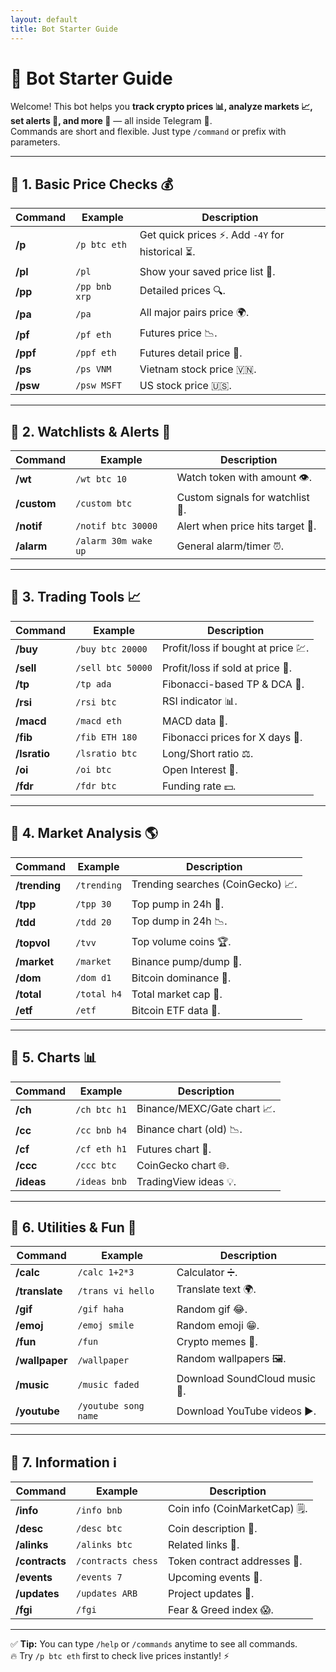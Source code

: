 ```yaml
---
layout: default
title: Bot Starter Guide
---
```


# 🚀 Bot Starter Guide

Welcome! This bot helps you **track crypto prices 📊, analyze markets 📈, set alerts 🔔, and more 🎯** — all inside Telegram 💬.  
Commands are short and flexible. Just type `/command` or prefix with parameters.  

---

## 📌 1. Basic Price Checks 💰
| Command | Example | Description |
|---------|---------|-------------|
| **/p** | `/p btc eth` | Get quick prices ⚡. Add `-4Y` for historical ⏳. |
| **/pl** | `/pl` | Show your saved price list 💾. |
| **/pp** | `/pp bnb xrp` | Detailed prices 🔍. |
| **/pa** | `/pa` | All major pairs price 🌍. |
| **/pf** | `/pf eth` | Futures price 📉. |
| **/ppf** | `/ppf eth` | Futures detail price 📄. |
| **/ps** | `/ps VNM` | Vietnam stock price 🇻🇳. |
| **/psw** | `/psw MSFT` | US stock price 🇺🇸. |

---

## 📌 2. Watchlists & Alerts 👀
| Command | Example | Description |
|---------|---------|-------------|
| **/wt** | `/wt btc 10` | Watch token with amount 👁️. |
| **/custom** | `/custom btc` | Custom signals for watchlist 🎯. |
| **/notif** | `/notif btc 30000` | Alert when price hits target 🚨. |
| **/alarm** | `/alarm 30m wake up` | General alarm/timer ⏰. |

---

## 📌 3. Trading Tools 📈
| Command | Example | Description |
|---------|---------|-------------|
| **/buy** | `/buy btc 20000` | Profit/loss if bought at price 💹. |
| **/sell** | `/sell btc 50000` | Profit/loss if sold at price 💸. |
| **/tp** | `/tp ada` | Fibonacci-based TP & DCA 🎯. |
| **/rsi** | `/rsi btc` | RSI indicator 📊. |
| **/macd** | `/macd eth` | MACD data 📶. |
| **/fib** | `/fib ETH 180` | Fibonacci prices for X days 🔢. |
| **/lsratio** | `/lsratio btc` | Long/Short ratio ⚖️. |
| **/oi** | `/oi btc` | Open Interest 📜. |
| **/fdr** | `/fdr btc` | Funding rate 💵. |

---

## 📌 4. Market Analysis 🌎
| Command | Example | Description |
|---------|---------|-------------|
| **/trending** | `/trending` | Trending searches (CoinGecko) 📈. |
| **/tpp** | `/tpp 30` | Top pump in 24h 🚀. |
| **/tdd** | `/tdd 20` | Top dump in 24h 📉. |
| **/topvol** | `/tvv` | Top volume coins 🏆. |
| **/market** | `/market` | Binance pump/dump 🔄. |
| **/dom** | `/dom d1` | Bitcoin dominance 👑. |
| **/total** | `/total h4` | Total market cap 🏬. |
| **/etf** | `/etf` | Bitcoin ETF data 📑. |

---

## 📌 5. Charts 📊
| Command | Example | Description |
|---------|---------|-------------|
| **/ch** | `/ch btc h1` | Binance/MEXC/Gate chart 📈. |
| **/cc** | `/cc bnb h4` | Binance chart (old) 📉. |
| **/cf** | `/cf eth h1` | Futures chart 💯. |
| **/ccc** | `/ccc btc` | CoinGecko chart 🌐. |
| **/ideas** | `/ideas bnb` | TradingView ideas 💡. |

---

## 📌 6. Utilities & Fun 🎉
| Command | Example | Description |
|---------|---------|-------------|
| **/calc** | `/calc 1+2*3` | Calculator ➗. |
| **/translate** | `/trans vi hello` | Translate text 🌍. |
| **/gif** | `/gif haha` | Random gif 😂. |
| **/emoj** | `/emoj smile` | Random emoji 😁. |
| **/fun** | `/fun` | Crypto memes 🤣. |
| **/wallpaper** | `/wallpaper` | Random wallpapers 🖼️. |
| **/music** | `/music faded` | Download SoundCloud music 🎵. |
| **/youtube** | `/youtube song name` | Download YouTube videos ▶️. |

---

## 📌 7. Information ℹ️
| Command | Example | Description |
|---------|---------|-------------|
| **/info** | `/info bnb` | Coin info (CoinMarketCap) 🗒️. |
| **/desc** | `/desc btc` | Coin description 📄. |
| **/alinks** | `/alinks btc` | Related links 🔗. |
| **/contracts** | `/contracts chess` | Token contract addresses 📜. |
| **/events** | `/events 7` | Upcoming events 📅. |
| **/updates** | `/updates ARB` | Project updates 📰. |
| **/fgi** | `/fgi` | Fear & Greed index 😱. |

---

✅ **Tip:** You can type `/help` or `/commands` anytime to see all commands.  
🔥 Try `/p btc eth` first to check live prices instantly! ⚡

